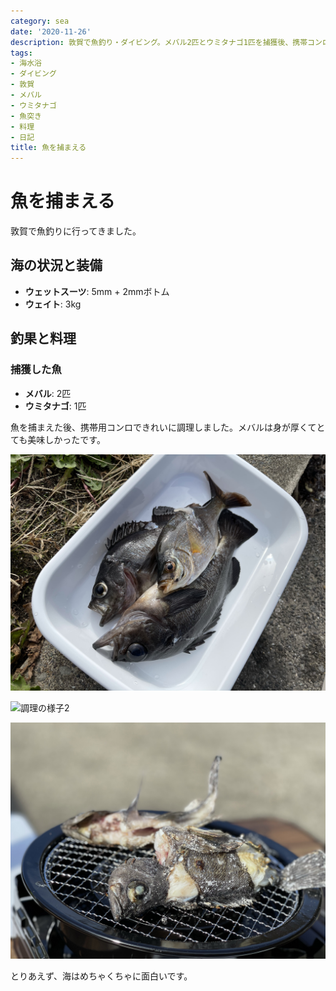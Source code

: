 ```yaml
---
category: sea
date: '2020-11-26'
description: 敦賀で魚釣り・ダイビング。メバル2匹とウミタナゴ1匹を捕獲後、携帯コンロで調理して味わいました。
tags:
- 海水浴
- ダイビング
- 敦賀
- メバル
- ウミタナゴ
- 魚突き
- 料理
- 日記
title: 魚を捕まえる
---
```


# 魚を捕まえる

敦賀で魚釣りに行ってきました。

## 海の状況と装備
- **ウェットスーツ**: 5mm + 2mmボトム
- **ウェイト**: 3kg

## 釣果と料理

### 捕獲した魚
- **メバル**: 2匹
- **ウミタナゴ**: 1匹

魚を捕まえた後、携帯用コンロできれいに調理しました。メバルは身が厚くてとても美味しかったです。

![調理の様子1](images/img_0071.jpg)

![調理の様子2](images/img_0072.jpg)

![完成した料理](images/img_0083.jpg)

とりあえず、海はめちゃくちゃに面白いです。